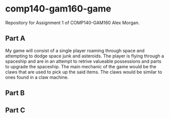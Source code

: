 # comp140-gam160-game
Repository for Assignment 1 of COMP140-GAM160
Alex Morgan.

## Part A
My game will consist of a single player roaming through space and attempting to dodge space junk and asteroids. The player is flying through a spaceship and are in an attempt to retrive valueable possessions and parts to upgrade the spaceship. The main mechanic of the game would be the claws that are used to pick up the said items. The claws would be similar to ones found in a claw machine.

## Part B


## Part C

